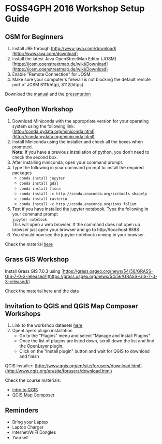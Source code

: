# FOSS4GPH 2016 Workshop Setup Guide

## OSM for Beginners
1. Install JRE through [http://www.java.com/download](http://www.java.com/download)
2. Install the latest Java OpenStreetMap Editor (JOSM) [https://josm.openstreetmap.de/wiki/Download](https://josm.openstreetmap.de/wiki/Download)
3. Enable "Remote Connection" for JOSM
4. Make sure your computer's firewall is not blocking the default remote port of JOSM 8111(http), 8112(https)

Download the [manual](http://blog.noah.dost.gov.ph/2016/04/12/openstreetmap-editing-for-the-philippines-in-support-of-risk-analysis-map-development/) and the [presentation](http://www.slideshare.net/schadow1/introduction-to-openstreetmap-its-extracts-and-relation-to-project-noah)

## GeoPython Workshop
1. Download Miniconda with the appropriate version for your operating system using the following link: [http://conda.pydata.org/miniconda.html](http://conda.pydata.org/miniconda.html)
2. Install Miniconda using the installer and check all the boxes when prompted. <br />
   **Note:** If you have a previous installation of python, you don't need to check the second box.
3. After installing miniconda, open your command prompt.
4. Type the following in your command prompt to install the required packages<br />
   - `conda install jupyter`
   - `conda install gdal`
   - `conda install fiona` 
   - `conda install -c http://conda.anaconda.org/scitools shapely`
   - `conda install rasterio`
   - `conda install -c http://conda.anaconda.org/ioos folium`
5. Test if you have installed the jupyter notebook. Type the following in your command prompt <br />
   `jupyter notebook` <br />
   This will open a web browser. If the command does not open up browser just open your browser and go to http://localhost:8888
6. You should now see the jupyter notebook running in your browser.

Check the material [here](https://github.com/lkpanganiban/geopython-tutorial) 

## Grass GIS Workshop
Install Grass GIS 7.0.3 using [https://grass.osgeo.org/news/54/56/GRASS-GIS-7-0-3-released/](https://grass.osgeo.org/news/54/56/GRASS-GIS-7-0-3-released/)

Check the material [here](https://benhur07b.github.io/foss4gph2016-workshop-grass) and the [data](https://github.com/benhur07b/foss4gph2016-workshop-grass) 

## Invitation to QGIS and QGIS Map Composer Workshops
1. Link to the workshop datasets [here](https://www.dropbox.com/sh/klf9uhgc09kgyxf/AABlkQOgyrQS1yTlNqGCoXJEa?dl=0) <br />
2. OpenLayers plugin installation <br />
    - Go to the "Plugins" menu and select "Manage and Install Plugins"
    - Once the list of plugins are listed down, scroll down the list and find the OpenLayer plugin.
    - Click on the "Install plugin" button and wait for QGIS to download and finish


QGIS Installer: [http://www.qgis.org/en/site/forusers/download.html](http://www.qgis.org/en/site/forusers/download.html) <br /> 

Check the course materials:
  - [Intro to QGIS](https://www.dropbox.com/sh/klf9uhgc09kgyxf/AABlkQOgyrQS1yTlNqGCoXJEa?dl=0)
  - [QGIS Map Composer](https://drive.google.com/open?id=0BwvO6IOR4gglbkFyQXczc1FOOEk) 

## Reminders
 - Bring your Laptop
 - Laptop Charger
 - Internet/WIFI Dongles
 - Yourself
